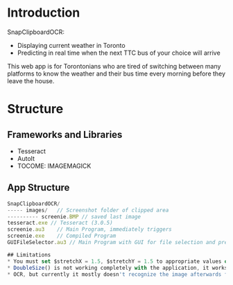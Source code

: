 # Introduction
SnapClipboardOCR:
* Displaying current weather in Toronto
* Predicting in real time when the next TTC bus of your choice will arrive

This web app is for Torontonians who are tired of switching between many platforms to know the weather and their bus time every morning before they leave the house. 


# Structure
## Frameworks and Libraries
* Tesseract
* AutoIt
* TOCOME: IMAGEMAGICK

## App Structure

```javascript
SnapClipboardOCR/
----- images/	// Screenshot folder of clipped area
---------- screenie.BMP	// saved last image
tesseract.exe // Tesseract (3.0.5)
screenie.au3	// Main Program, immediately triggers
screenie.exe	// Compiled Program
GUIFileSelector.au3 // Main Program with GUI for file selection and previewing

## Limitations
* You must set $stretchX = 1.5, $stretchY = 1.5 to appropriate values of your desktop scaling for windows 8+
* DoubleSize() is not working completely with the application, it works and doubles the size of images for clearing 
* OCR, but currently it mostly doesn't recognize the image afterwards for no reason.


